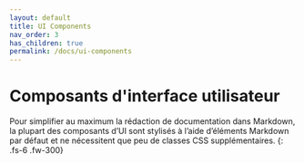 ```yaml
---
layout: default
title: UI Components
nav_order: 3
has_children: true
permalink: /docs/ui-components
---
```


# Composants d'interface utilisateur

Pour simplifier au maximum la rédaction de documentation dans Markdown, la plupart des composants d’UI sont stylisés à l’aide d’éléments Markdown par défaut et ne nécessitent que peu de classes CSS supplémentaires.
{: .fs-6 .fw-300}
